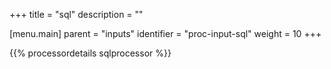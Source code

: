 +++
title = "sql"
description = ""

[menu.main]
parent = "inputs"
identifier = "proc-input-sql"
weight = 10
+++

{{% processordetails sqlprocessor %}}